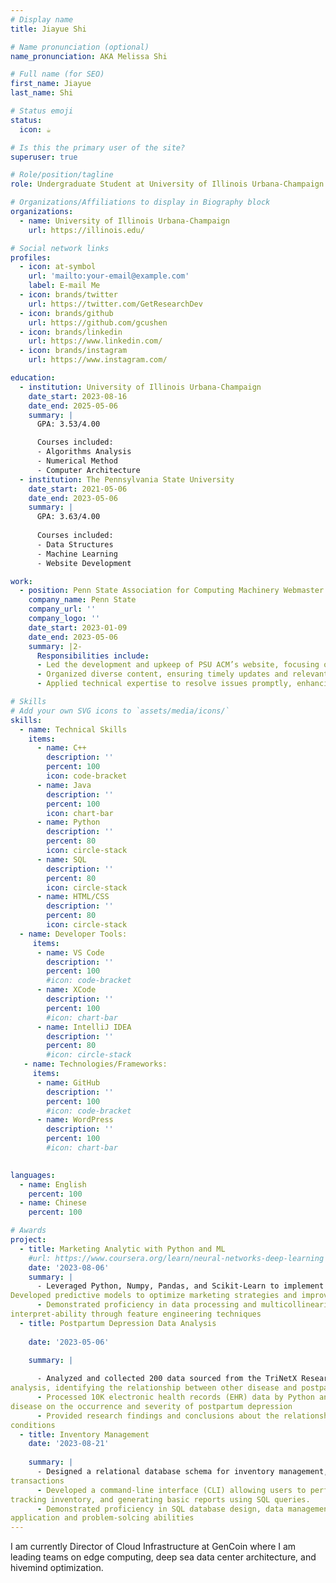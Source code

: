 ```yaml
---
# Display name
title: Jiayue Shi

# Name pronunciation (optional)
name_pronunciation: AKA Melissa Shi

# Full name (for SEO)
first_name: Jiayue
last_name: Shi

# Status emoji
status:
  icon: ☕️

# Is this the primary user of the site?
superuser: true

# Role/position/tagline
role: Undergraduate Student at University of Illinois Urbana-Champaign

# Organizations/Affiliations to display in Biography block
organizations:
  - name: University of Illinois Urbana-Champaign
    url: https://illinois.edu/

# Social network links
profiles:
  - icon: at-symbol
    url: 'mailto:your-email@example.com'
    label: E-mail Me
  - icon: brands/twitter
    url: https://twitter.com/GetResearchDev
  - icon: brands/github
    url: https://github.com/gcushen
  - icon: brands/linkedin
    url: https://www.linkedin.com/
  - icon: brands/instagram
    url: https://www.instagram.com/

education:
  - institution: University of Illinois Urbana-Champaign
    date_start: 2023-08-16
    date_end: 2025-05-06
    summary: |
      GPA: 3.53/4.00

      Courses included:
      - Algorithms Analysis
      - Numerical Method
      - Computer Architecture
  - institution: The Pennsylvania State University 
    date_start: 2021-05-06
    date_end: 2023-05-06
    summary: |
      GPA: 3.63/4.00
      
      Courses included:
      - Data Structures 
      - Machine Learning
      - Website Development

work:
  - position: Penn State Association for Computing Machinery Webmaster
    company_name: Penn State 
    company_url: ''
    company_logo: ''
    date_start: 2023-01-09
    date_end: 2023-05-06
    summary: |2-
      Responsibilities include:
      - Led the development and upkeep of PSU ACM’s website, focusing on user experience and engaging design.
      - Organized diverse content, ensuring timely updates and relevant information for the computing community.
      - Applied technical expertise to resolve issues promptly, enhancing website performance, security, and accessibility.

# Skills
# Add your own SVG icons to `assets/media/icons/`
skills:
  - name: Technical Skills
    items:
      - name: C++
        description: ''
        percent: 100
        icon: code-bracket
      - name: Java
        description: ''
        percent: 100
        icon: chart-bar
      - name: Python
        description: ''
        percent: 80
        icon: circle-stack
      - name: SQL
        description: ''
        percent: 80
        icon: circle-stack
      - name: HTML/CSS
        description: ''
        percent: 80
        icon: circle-stack
  - name: Developer Tools:
     items:
      - name: VS Code
        description: ''
        percent: 100
        #icon: code-bracket
      - name: XCode
        description: ''
        percent: 100
        #icon: chart-bar
      - name: IntelliJ IDEA
        description: ''
        percent: 80
        #icon: circle-stack
   - name: Technologies/Frameworks:
     items:
      - name: GitHub
        description: ''
        percent: 100
        #icon: code-bracket
      - name: WordPress
        description: ''
        percent: 100
        #icon: chart-bar
    

languages:
  - name: English
    percent: 100
  - name: Chinese
    percent: 100

# Awards
project:
  - title: Marketing Analytic with Python and ML 
    #url: https://www.coursera.org/learn/neural-networks-deep-learning
    date: '2023-08-06'
    summary: |
      - Leveraged Python, Numpy, Pandas, and Scikit-Learn to implement machine algorithms for marketing analytic.
Developed predictive models to optimize marketing strategies and improve decision-making
      - Demonstrated proficiency in data processing and multicollinearity datasets. Enhanced model accuracy and
interpret-ability through feature engineering techniques
  - title: Postpartum Depression Data Analysis
    
    date: '2023-05-06'
   
    summary: |

      - Analyzed and collected 200 data sourced from the TriNetX Research Network using Python for data manipulation and
analysis, identifying the relationship between other disease and postpartum depression
      - Processed 10K electronic health records (EHR) data by Python and assess the prevalence and impact of different
disease on the occurrence and severity of postpartum depression
      - Provided research findings and conclusions about the relationship between postpartum depression and other health
conditions
  - title: Inventory Management
    date: '2023-08-21'
    
    summary: |
      - Designed a relational database schema for inventory management, including tables for products, categories, supplies, and
transactions
      - Developed a command-line interface (CLI) allowing users to performa tasks like adding products, updating details,
tracking inventory, and generating basic reports using SQL queries.
      - Demonstrated proficiency in SQL database design, data management, and basic reporting, showcasing practical
application and problem-solcing abilities
---
```


I am currently Director of Cloud Infrastructure at GenCoin where I am leading teams on edge computing, deep sea data center architecture, and hivemind optimization.

